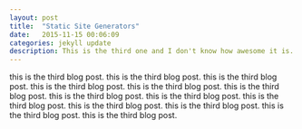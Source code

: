 ```yaml
---
layout: post
title:  "Static Site Generators"
date:   2015-11-15 00:06:09
categories: jekyll update
description: This is the third one and I don't know how awesome it is. But it is here anyway.
---
```


this is the third blog post.
this is the third blog post.
this is the third blog post.
this is the third blog post.
this is the third blog post.
this is the third blog post.
this is the third blog post.
this is the third blog post.
this is the third blog post.
this is the third blog post.
this is the third blog post.
this is the third blog post.
this is the third blog post.
